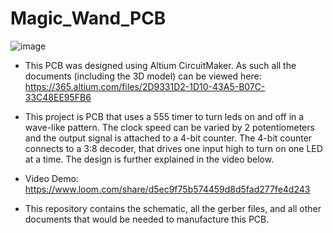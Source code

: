 # Magic_Wand_PCB
![image](https://user-images.githubusercontent.com/82429124/211682945-96248236-3b59-4944-8c3a-6bf0368bc938.png)

- This PCB was designed using Altium CircuitMaker. As such all the documents (including the 3D model) can be viewed here: https://365.altium.com/files/2D9331D2-1D10-43A5-B07C-33C48EE95FB6

- This project is PCB that uses a 555 timer to turn leds on and off in a wave-like pattern. The clock speed can be varied by 2 potentiometers and the output signal is attached to a 4-bit counter. The 4-bit counter connects to a 3:8 decoder, that drives one input high to turn on one LED at a time. The design is further explained in the video below.

- Video Demo: https://www.loom.com/share/d5ec9f75b574459d8d5fad277fe4d243

- This repository contains the schematic, all the gerber files, and all other documents that would be needed to manufacture this PCB. 
